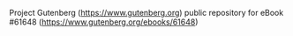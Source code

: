 Project Gutenberg (https://www.gutenberg.org) public repository for
eBook #61648 (https://www.gutenberg.org/ebooks/61648)
